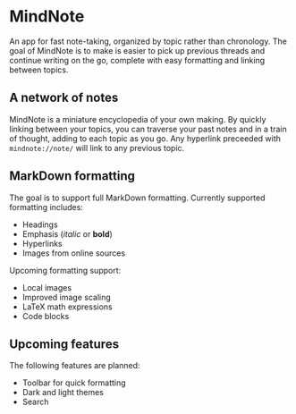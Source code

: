 # MindNote

An app for fast note-taking, organized by topic rather than chronology. The goal of MindNote is to make is easier to pick up previous threads and continue writing on the go, complete with easy formatting and linking between topics.

## A network of notes

MindNote is a miniature encyclopedia of your own making. By quickly linking between your topics, you can traverse your past notes and in a train of thought, adding to each topic as you go. Any hyperlink preceeded with `mindnote://note/` will link to any previous topic.

## MarkDown formatting

The goal is to support full MarkDown formatting. Currently supported formatting includes:

- Headings
- Emphasis (*italic* or **bold**)
- Hyperlinks
- Images from online sources

Upcoming formatting support:

- Local images
- Improved image scaling
- LaTeX math expressions
- Code blocks

## Upcoming features

The following features are planned:

- Toolbar for quick formatting
- Dark and light themes
- Search
